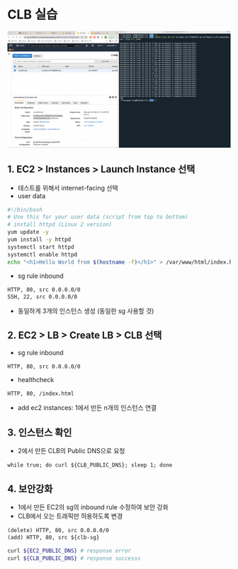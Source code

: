 # CLB 실습

![clb](images/clb.png)

## 1. EC2 > Instances > Launch Instance 선택
- 테스트를 위해서 internet-facing 선택
- user data
```bash
#!/bin/bash
# Use this for your user data (script from top to bottom)
# install httpd (Linux 2 version)
yum update -y
yum install -y httpd
systemctl start httpd
systemctl enable httpd
echo "<h1>Hello World from $(hostname -f)</h1>" > /var/www/html/index.htmlks-
```
- sg rule inbound
```
HTTP, 80, src 0.0.0.0/0
SSH, 22, src 0.0.0.0/0
```
- 동일하게 3개의 인스턴스 생성 (동일한 sg 사용할 것)

## 2. EC2 > LB > Create LB > CLB 선택
- sg rule inbound
```
HTTP, 80, src 0.0.0.0/0
```
- healthcheck
```
HTTP, 80, /index.html
```
- add ec2 instances: 1에서 만든 n개의 인스턴스 연결

## 3. 인스턴스 확인
- 2에서 만든 CLB의 Public DNS으로 요청 
```
while true; do curl ${CLB_PUBLIC_DNS}; sleep 1; done
```

## 4. 보안강화
- 1에서 만든 EC2의 sg의 inbound rule 수정하여 보안 강화
- CLB에서 오는 트래픽만 허용하도록 변경
```
(delete) HTTP, 80, src 0.0.0.0/0
(add) HTTP, 80, src ${clb-sg}
```
```bash
curl ${EC2_PUBLIC_DNS} # response error
curl ${CLB_PUBLIC_DNS} # response successs
```